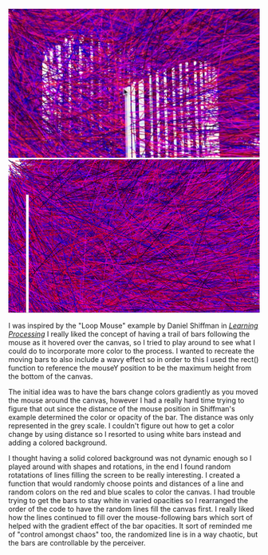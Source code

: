 ![artwork](motion.jpeg)
![artword2](static.png)

I was inspired by the "Loop Mouse" example by Daniel Shiffman in [*Learning Processing*](http://learningprocessing.com/examples/chp06/example-06-09-loop-mouse)
I really liked the concept of having a trail of bars following the mouse as it hovered over the canvas, so I tried to play around to see what I could do to incorporate more color to the process. 
I wanted to recreate the moving bars to also include a wavy effect so in order to this I used the rect() function to reference the mouseY position to be the maximum height from the bottom of the canvas. 

The initial idea was to have the bars change colors gradiently as you moved the mouse around the canvas, however I had a really hard time trying to figure that out since the distance of the mouse position in Shiffman's example determined the color or opacity of the bar. The distance was only represented in the grey scale. I couldn't figure out how to get a color change by using distance so I resorted to using white bars instead and adding a colored background. 

I thought having a solid colored background was not dynamic enough so I played around with shapes and rotations, in the end I found random rotatations of lines filling the screen to be really interesting. I created a function that would randomly choose points and distances of a line and random colors on the red and blue scales to color the canvas. I had trouble trying to get the bars to stay white in varied opacities so I rearranged the order of the code to have the random lines fill the canvas first. I really liked how the lines continued to fill over the mouse-following bars which sort of helped with the gradient effect of the bar opacities. It sort of reminded me of "control amongst chaos" too, the randomized line is in a way chaotic, but the bars are controllable by the perceiver.  

